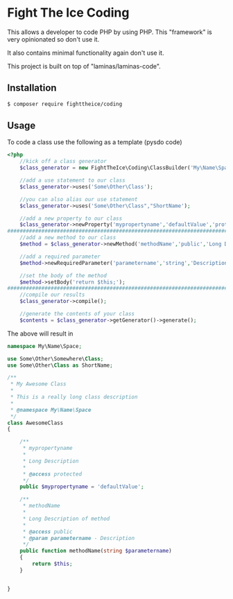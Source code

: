 # Fight The Ice Coding

This allows a developer to code PHP by using PHP. This "framework" is very opinionated so don't use it.

It also contains minimal functionality again don't use it.

This project is built on top of "laminas/laminas-code".

## Installation
```bash
$ composer require fighttheice/coding
```

## Usage

To code a class use the following as a template (pysdo code)

```php
<?php
	//kick off a class generator
	$class_generator = new FightTheIce\Coding\ClassBuilder('My\Name\Space\AwesomeClass','My Awesome Class','This is a really long class description');

	//add a use statement to our class
	$class_generator->uses('Some\Other\Class');

	//you can also alias our use statement
	$class_generator->uses('Some\Other\Class","ShortName');

	//add a new property to our class
	$class_generator->newProperty('mypropertyname','defaultValue','protected','Long Description');
################################################################################################################
	//add a new method to our class
	$method = $class_generator->newMethod('methodName','public','Long Description of method');

	//add a required parameter 
	$method->newRequiredParameter('parametername','string','Description');

	//set the body of the method
	$method->setBody('return $this;');
################################################################################################################
	//compile our results
	$class_generator->compile();

	//generate the contents of your class
	$contents = $class_generator->getGenerator()->generate();
```

The above will result in 
```php
namespace My\Name\Space;

use Some\Other\Somewhere\Class;
use Some\Other\Class as ShortName;

/**
 * My Awesome Class
 *
 * This is a really long class description
 *
 * @namespace My\Name\Space
 */
class AwesomeClass
{

    /**
     * mypropertyname
     *
     * Long Description
     *
     * @access protected
     */
    public $mypropertyname = 'defaultValue';

    /**
     * methodName
     *
     * Long Description of method
     *
     * @access public
     * @param parametername - Description
     */
    public function methodName(string $parametername)
    {
        return $this;
    }


}
```